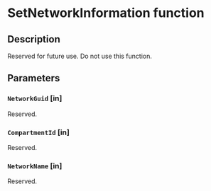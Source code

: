 # SetNetworkInformation function

## Description

Reserved for future use. Do not use this function.

## Parameters

### `NetworkGuid` [in]

Reserved.

### `CompartmentId` [in]

Reserved.

### `NetworkName` [in]

Reserved.